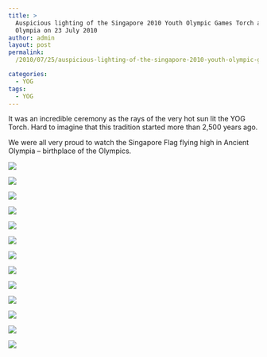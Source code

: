 ```yaml
---
title: >
  Auspicious lighting of the Singapore 2010 Youth Olympic Games Torch at Ancient
  Olympia on 23 July 2010
author: admin
layout: post
permalink:
  /2010/07/25/auspicious-lighting-of-the-singapore-2010-youth-olympic-games-torch-at-ancient-olympia-on-23-july-2010/

categories:
  - YOG
tags:
  - YOG
---
```

<p>It was an incredible ceremony as the rays of the very hot sun lit the YOG Torch. Hard to imagine that this tradition started more than 2,500 years ago.</p>

<p>We were all very proud to watch the Singapore Flag flying high in Ancient Olympia – birthplace of the Olympics.</p>

![](https://vivian.balakrishnan.sg/wp-content/uploads/2010/07/2010-07-23_10.48.39.jpg.scaled1000.jpg)

![](https://vivian.balakrishnan.sg/wp-content/uploads/2010/07/2010-07-23_11.33.06.jpg.scaled1000.jpg)

![](https://vivian.balakrishnan.sg/wp-content/uploads/2010/07/2010-07-23_11.33.26.jpg.scaled1000.jpg)

![](https://vivian.balakrishnan.sg/wp-content/uploads/2010/07/2010-07-23_11.33.41.jpg.scaled1000.jpg)

![](https://vivian.balakrishnan.sg/wp-content/uploads/2010/07/2010-07-23_11.34.36.jpg.scaled1000.jpg)

![](https://vivian.balakrishnan.sg/wp-content/uploads/2010/07/2010-07-23_11.34.55.jpg.scaled1000.jpg)

![](https://vivian.balakrishnan.sg/wp-content/uploads/2010/07/2010-07-23_11.35.53.jpg.scaled1000.jpg)

![](https://vivian.balakrishnan.sg/wp-content/uploads/2010/07/2010-07-23_11.35.59.jpg.scaled1000.jpg)

![](https://vivian.balakrishnan.sg/wp-content/uploads/2010/07/2010-07-23_11.36.42.jpg.scaled1000.jpg)

![](https://vivian.balakrishnan.sg/wp-content/uploads/2010/07/2010-07-23_11.42.01.jpg.scaled1000.jpg)

![](https://vivian.balakrishnan.sg/wp-content/uploads/2010/07/2010-07-23_11.45.33.jpg.scaled1000.jpg)

![](https://vivian.balakrishnan.sg/wp-content/uploads/2010/07/2010-07-23_11.46.41.jpg.scaled1000.jpg)

![](https://vivian.balakrishnan.sg/wp-content/uploads/2010/07/2010-07-23_11.47.40.jpg.scaled1000.jpg)
